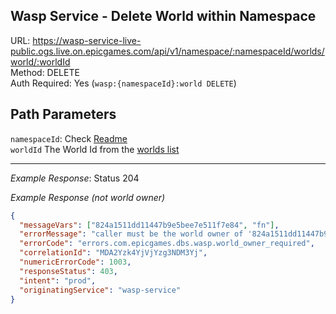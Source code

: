 ## Wasp Service - Delete World within Namespace

URL: https://wasp-service-live-public.ogs.live.on.epicgames.com/api/v1/namespace/:namespaceId/worlds/world/:worldId \
Method: DELETE \
Auth Required: Yes (`wasp:{namespaceId}:world DELETE`)

## Path Parameters

`namespaceId`: Check [Readme](../README.md) <br/>
`worldId` The World Id from the [worlds list](./AccountAccessibleWorld.md)

---

_Example Response_: Status 204

_Example Response (not world owner)_

```json
{
  "messageVars": ["824a1511dd11447b9e5bee7e511f7e84", "fn"],
  "errorMessage": "caller must be the world owner of '824a1511dd11447b9e5bee7e511f7e84':'fn'",
  "errorCode": "errors.com.epicgames.dbs.wasp.world_owner_required",
  "correlationId": "MDA2Yzk4YjVjYzg3NDM3Yj",
  "numericErrorCode": 1003,
  "responseStatus": 403,
  "intent": "prod",
  "originatingService": "wasp-service"
}
```
